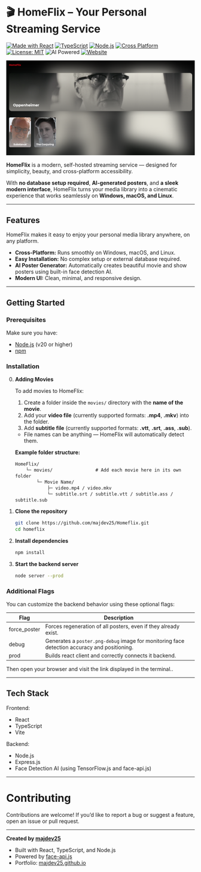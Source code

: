 # 🎬 HomeFlix – Your Personal Streaming Service

[![Made with React](https://img.shields.io/badge/Made%20with-React-61DAFB?logo=react&logoColor=white)](https://reactjs.org/)
[![TypeScript](https://img.shields.io/badge/TypeScript-007ACC?logo=typescript&logoColor=white)](https://www.typescriptlang.org/)
[![Node.js](https://img.shields.io/badge/Node.js-339933?logo=node.js&logoColor=white)](https://nodejs.org/)
[![Cross Platform](https://img.shields.io/badge/Platform-Windows%20%7C%20macOS%20%7C%20Linux-blue?logo=windowsterminal)](#)
[![License: MIT](https://img.shields.io/badge/License-MIT-green.svg)](LICENSE)
![AI Powered](https://img.shields.io/badge/AI--Powered-Tensor%20Flow-orange)
[![Website](https://img.shields.io/badge/Portfolio-majdev25-blue?style=flat-square)](https://majdev25.github.io/majdev25-website/)

![HomePage](screenshots/homepage.png)

**HomeFlix** is a modern, self-hosted streaming service — designed for simplicity, beauty, and cross-platform accessibility.

With **no database setup required**, **AI-generated posters**, and **a sleek modern interface**, HomeFlix turns your media library into a cinematic experience that works seamlessly on **Windows, macOS, and Linux**.

---

## Features

HomeFlix makes it easy to enjoy your personal media library anywhere, on any platform.

- **Cross-Platform:** Runs smoothly on Windows, macOS, and Linux.
- **Easy Installation:** No complex setup or external database required.
- **AI Poster Generator:** Automatically creates beautiful movie and show posters using built-in face detection AI.
- **Modern UI:** Clean, minimal, and responsive design.

---

## Getting Started

### Prerequisites

Make sure you have:

- [Node.js](https://nodejs.org/) (v20 or higher)
- [npm](https://www.npmjs.com/)

### Installation

0. **Adding Movies**

   To add movies to HomeFlix:

   1. Create a folder inside the `movies/` directory with the **name of the movie**.
   2. Add your **video file** (currently supported formats: **.mp4**, **.mkv**) into the folder.
   3. Add **subtitle file** (currently supported formats: **.vtt**, **.srt**, **.ass**, **.sub**).

   - File names can be anything — HomeFlix will automatically detect them.

   **Example folder structure:**

   ```pgsql
   HomeFlix/
       └─ movies/                # Add each movie here in its own folder
           └─ Movie Name/
               ├─ video.mp4 / video.mkv
               └─ subtitle.srt / subtitle.vtt / subtitle.ass / subtitle.sub
   ```

1. **Clone the repository**

   ```bash
   git clone https://github.com/majdev25/Homeflix.git
   cd homeflix
   ```

2. **Install dependencies**

   ```bash
   npm install
   ```

3. **Start the backend server**

   ```bash
   node server --prod
   ```

### Additional Flags

You can customize the backend behavior using these optional flags:

| Flag         | Description                                                                                  |
| ------------ | -------------------------------------------------------------------------------------------- |
| force_poster | Forces regeneration of all posters, even if they already exist.                              |
| debug        | Generates a `poster.png-debug` image for monitoring face detection accuracy and positioning. |
| prod         | Builds react client and correctly connects it backend.                                       |

Then open your browser and visit the link displayed in the terminal..

---

## Tech Stack

Frontend:

- React
- TypeScript
- Vite

Backend:

- Node.js
- Express.js
- Face Detection AI (using TensorFlow.js and face-api.js)

---

# Contributing

Contributions are welcome!
If you’d like to report a bug or suggest a feature, open an issue or pull request.

---

**Created by [majdev25](https://github.com/majdev25)**

- Built with React, TypeScript, and Node.js
- Powered by [face-api.js](https://github.com/justadudewhohacks/face-api.js)
- Portfolio: [majdev25.github.io](https://majdev25.github.io/majdev25-website/)
